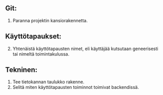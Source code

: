 ## Git:
1) Paranna projektin kansiorakennetta.

## Käyttötapaukset: 
2) Yhtenäistä käyttötapausten nimet, eli käyttäjää kutsutaan geneerisesti tai nimeltä toimintakulussa.

## Tekninen: 
1) Tee tietokannan taulukko rakenne.
2) Selitä miten käyttötapausten toiminnot toimivat backendissä.
